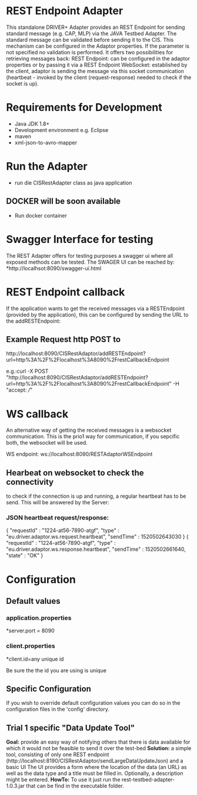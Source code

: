 # REST Endpoint Adapter
This standalone DRIVER+ Adapter provides an REST Endpoint for sending standard message (e.g. CAP, MLP) via the JAVA Testbed Adapter.
The standard message can be validated before sending it to the CIS. This mechanism can be configured in the Adaptor properties. If the parameter is not specified no validation is performed.
It offers two possibilities for retrieving messages back:
REST Endpoint: can be configured in the adaptor properties or by passing it via a REST Endpoint
WebSocket: established by the client, adaptor is sending the message via this socket communication (heartbeat - invoked by the client (request-response) needed to check if the socket is up).

# Requirements for Development

* Java JDK 1.8+
* Development environment e.g. Eclipse
* maven
* xml-json-to-avro-mapper

# Run the Adapter
* run die CISRestAdapter class as java application

## DOCKER will be soon available
* Run docker container

# Swagger Interface for testing
The REST Adapter offers for testing purposes a swagger ui where all exposed methods can be tested.
The SWAGER UI can be reached by:
*http://localhsot:8090/swagger-ui.html

# REST Endpoint callback
If the application wants to get the received messages via a RESTEndpoint (provided by the application), this can
be configured by sending the URL to the addRESTEndpoint:

## Example Request http POST to
http://localhost:8090/CISRestAdaptor/addRESTEndpoint?url=http%3A%2F%2Flocalhost%3A8090%2FrestCallbackEndpoint

e.g.:curl -X POST "http://localhost:8090/CISRestAdaptor/addRESTEndpoint?url=http%3A%2F%2Flocalhost%3A8090%2FrestCallbackEndpoint" -H "accept: */*"

# WS callback
An alternative way of getting the received messages is a websocket communication.
This is the prio1 way for communication, if you sepcific both, the websocket will be used.

WS endpoint:
ws://localhost:8090/RESTAdaptorWSEndpoint

## Hearbeat on websocket to check the connectivity
to check if the connection is up and running, a regular heartbeat has to be send. This will be answered by the Server:

### JSON heartbeat request/response:
{
  "requestId" : "1224-at56-7890-atgf",
  "type" : "eu.driver.adaptor.ws.request.heartbeat",
  "sendTime" : 1520502643030
}
{
  "requestId" : "1224-at56-7890-atgf",
  "type" : "eu.driver.adaptor.ws.response.heartbeat",
  "sendTime" : 1520502661640,
  "state" : "OK"
}

# Configuration

## Default values
### application.properties
*server.port = 8090

### client.properties
*client.id=any unique id

Be sure the the id you are using is unique


## Specific Configuration

If you wish to override default configuration values you can do so in the configuration files in the 'config' directory.

## Trial 1 specific "Data Update Tool"
**Goal:** provide an easy way of notifying others that there is data available for which it would not be feasible to send it over the test-bed
**Solution:** a simple tool, consisting of only one REST endpoint (http://localhost:8190/CISRestAdaptor/sendLargeDataUpdateJson) and a basic UI
The UI provides a form where the location of the data (an URL) as well as the data type and a title must be filled in. Optionally, a description might be entered.
**HowTo:** To use it just run the rest-testbed-adapter-1.0.3.jar that can be find in the executable folder.
